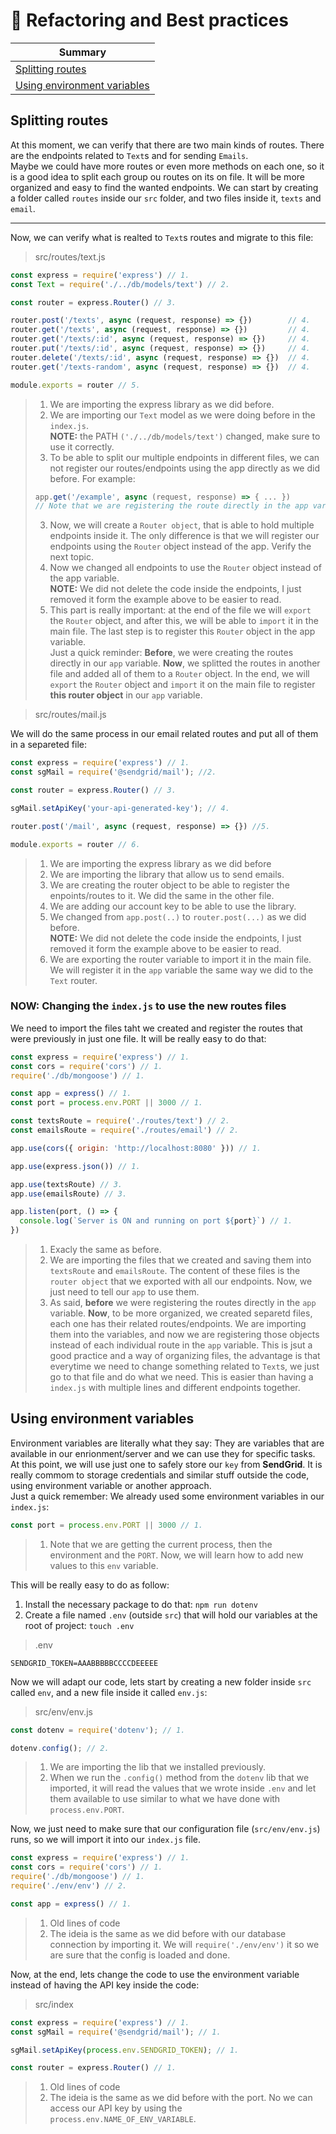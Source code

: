 # :art: Refactoring and Best practices

| Summary                                                      |
| -                                                            |
| [Splitting routes](#Splitting-routes)                        |
| [Using environment variables](#Using-environment-variables)  |

## Splitting routes
At this moment, we can verify that there are two main kinds of routes. There are the endpoints related to `Text`s and for sending `Emails`.  
Maybe we could have more routes or even more methods on each one, so it is a good idea to split each group ou routes on its on file. It will be more organized and easy to find the wanted endpoints.
We can start by creating a folder called `routes` inside our `src` folder, and two files inside it, `texts` and `email`.  

--- 
Now, we can verify what is realted to `Text`s routes and migrate to this file:
> src/routes/text.js    
```javascript
const express = require('express') // 1.
const Text = require('./../db/models/text') // 2.

const router = express.Router() // 3.

router.post('/texts', async (request, response) => {})        // 4.                 
router.get('/texts', async (request, response) => {})         // 4.       
router.get('/texts/:id', async (request, response) => {})     // 4.            
router.put('/texts/:id', async (request, response) => {})     // 4.          
router.delete('/texts/:id', async (request, response) => {})  // 4.             
router.get('/texts-random', async (request, response) => {})  // 4.            

module.exports = router // 5.
```

> 1. We are importing the express library as we did before.
> 2. We are importing our `Text` model as we were doing before in the `index.js`.  
**NOTE:** the PATH `('./../db/models/text')` changed, make sure to use it correctly.
> 3. To be able to split our multiple endpoints in different files, we can not register our routes/endpoints using the app directly as we did before. For example:
> ```javascript
> app.get('/example', async (request, response) => { ... })
> // Note that we are registering the route directly in the app variable
> ```
> 3. Now, we will create a `Router object`, that is able to hold multiple endpoints inside it. The only difference is that we will register our endpoints using the `Router` object instead of the app. Verify the next topic.  
> 4. Now we changed all endpoints to use the `Router` object instead of the app variable.   
> **NOTE:** We did not delete the code inside the endpoints, I just removed it form the example above to be easier to read.
> 5. This part is really important: at the end of the file we will `export` the `Router` object, and after this, we will be able to `import` it in the main file. The last step is to register this `Router` object in the app variable.  
> Just a quick reminder: **Before**, we were creating the routes directly in our `app` variable. **Now**, we splitted the routes in another file and added all of them to a `Router` object. In the end, we will `export` the `Router` object and `import` it on the main file to register **this router object** in our `app` variable. 

> src/routes/mail.js  

We will do the same process in our email related routes and put all of them in a separeted file: 
```javascript
const express = require('express') // 1.
const sgMail = require('@sendgrid/mail'); //2.

const router = express.Router() // 3.

sgMail.setApiKey('your-api-generated-key'); // 4.

router.post('/mail', async (request, response) => {}) //5.

module.exports = router // 6.
```

> 1. We are importing the express library as we did before
> 2. We are importing the library that allow us to send emails.
> 3. We are creating the router object to be able to register the enpoints/routes to it. We did the same in the other file.
> 4. We are adding our account key to be able to use the library. 
> 5. We changed from `app.post(..)` to `router.post(...)` as we did before.  
> **NOTE:** We did not delete the code inside the endpoints, I just removed it form the example above to be easier to read.
> 6. We are exporting the router variable to import it in the main file. We will register it in the `app` variable the same way we did to the `Text` router. 

### NOW: Changing the `index.js` to use the new routes files
We need to import the files taht we created and register the routes that were previously in just one file. It will be really easy to do that:
```javascript
const express = require('express') // 1.
const cors = require('cors') // 1.
require('./db/mongoose') // 1.

const app = express() // 1.
const port = process.env.PORT || 3000 // 1.

const textsRoute = require('./routes/text') // 2.
const emailsRoute = require('./routes/email') // 2.

app.use(cors({ origin: 'http://localhost:8080' })) // 1.

app.use(express.json()) // 1.

app.use(textsRoute) // 3.
app.use(emailsRoute) // 3.

app.listen(port, () => {
  console.log(`Server is ON and running on port ${port}`) // 1.
})
```

> 1. Exacly the same as before.
> 2. We are importing the files that we created and saving them into `textsRoute` and `emailsRoute`. The content of these files is the `router object` that we exported with all our endpoints. Now, we just need to tell our `app` to use them.
> 3. As said, **before** we were registering the routes directly in the `app` variable. **Now**, to be more organized, we created separetd files, each one has their related routes/endpoints. We are importing them into the variables, and now we are registering those objects instead of each individual route in the `app` variable.
> This is jsut a good practice and a way of organizing files, the advantage is that everytime we need to change something related to `Text`s, we just go to that file and do what we need. This is easier than having a `index.js` with multiple lines and different endpoints together.  

## Using environment variables

Environment variables are literally what they say: They are variables that are available in our enrionment/server and we can use they for specific tasks. At this point, we will use just one to safely store our `key` from **SendGrid**. It is really commom to storage credentials and similar stuff outside the code, using environment variable or another approach.  
Just a quick remember: We already used some environment variables in our `index.js`:
```javascript
const port = process.env.PORT || 3000 // 1.
```

> 1. Note that we are getting the current process, then the environment and the `PORT`. Now, we will learn how to add new values to this `env` variable.

This will be really easy to do as follow:  

1. Install the necessary package to do that: `npm run dotenv`
2. Create a file named `.env` (outside `src`) that will hold our variables at the root of project: `touch .env`

> .env
```env
SENDGRID_TOKEN=AAABBBBBCCCCDEEEEE
```

Now we will adapt our code, lets start by creating a new folder inside `src` called `env`, and a new file inside it called `env.js`:

> src/env/env.js
```javascript
const dotenv = require('dotenv'); // 1.

dotenv.config(); // 2.
```
> 1. We are importing the lib that we installed previously.
> 2. When we run the `.config()` method from the `dotenv` lib that we imported, it will read the values that we wrote inside `.env` and let them available to use similar to what we have done with `process.env.PORT`.

Now, we just need to make sure that our configuration file (`src/env/env.js`) runs, so we will import it into our `index.js` file.

```javascript
const express = require('express') // 1.
const cors = require('cors') // 1.
require('./db/mongoose') // 1.
require('./env/env') // 2.

const app = express() // 1.
```

> 1. Old lines of code
> 2. The ideia is the same as we did before with our database connection by importing it. We will `require('./env/env')` it so we are sure that the config is loaded and done.

Now, at the end, lets change the code to use the environment variable instead of having the API key inside the code:

> src/index
```javascript
const express = require('express') // 1.
const sgMail = require('@sendgrid/mail'); // 1.

sgMail.setApiKey(process.env.SENDGRID_TOKEN); // 1.

const router = express.Router() // 1. 
```

> 1. Old lines of code
> 2. The ideia is the same as we did before with the port. No we can access our API key by using the `process.env.NAME_OF_ENV_VARIABLE`.
